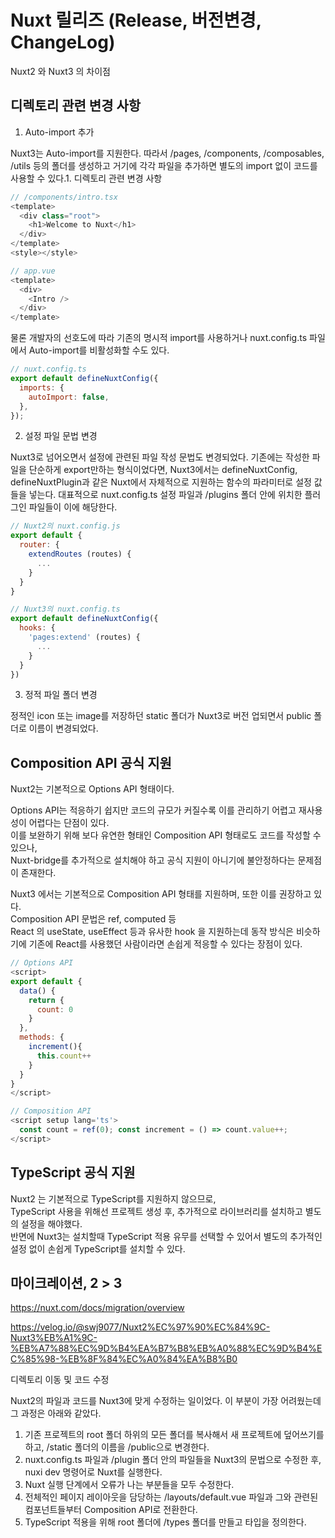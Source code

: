 # Nuxt 릴리즈 (Release, 버전변경, ChangeLog)

Nuxt2 와 Nuxt3 의 차이점

## 디렉토리 관련 변경 사항

1. Auto-import 추가

Nuxt3는 Auto-import를 지원한다. 따라서 /pages, /components, /composables, /utils 등의 폴더를 생성하고 거기에 각각 파일을 추가하면 별도의 import 없이 코드를 사용할 수 있다.1. 디렉토리 관련 변경 사항

```javascript
// /components/intro.tsx
<template>
  <div class="root">
    <h1>Welcome to Nuxt</h1>
  </div>
</template>
<style></style>
```

```javascript
// app.vue
<template>
  <div>
    <Intro />
  </div>
</template>
```

물론 개발자의 선호도에 따라 기존의 명시적 import를 사용하거나 nuxt.config.ts 파일에서 Auto-import를 비활성화할 수도 있다.

```javascript
// nuxt.config.ts
export default defineNuxtConfig({
  imports: {
    autoImport: false,
  },
});
```

2. 설정 파일 문법 변경

Nuxt3로 넘어오면서 설정에 관련된 파일 작성 문법도 변경되었다. 기존에는 작성한 파일을 단순하게 export만하는 형식이었다면, Nuxt3에서는 defineNuxtConfig, defineNuxtPlugin과 같은 Nuxt에서 자체적으로 지원하는 함수의 파라미터로 설정 값들을 넣는다. 대표적으로 nuxt.config.ts 설정 파일과 /plugins 폴더 안에 위치한 플러그인 파일들이 이에 해당한다.

```javascript
// Nuxt2의 nuxt.config.js
export default {
  router: {
    extendRoutes (routes) {
      ...
    }
  }
}
```

```javascript
// Nuxt3의 nuxt.config.ts
export default defineNuxtConfig({
  hooks: {
    'pages:extend' (routes) {
      ...
    }
  }
})
```

3. 정적 파일 폴더 변경

정적인 icon 또는 image를 저장하던 static 폴더가 Nuxt3로 버전 업되면서 public 폴더로 이름이 변경되었다.

## Composition API 공식 지원

Nuxt2는 기본적으로 Options API 형태이다.

Options API는 적응하기 쉽지만 코드의 규모가 커질수록 이를 관리하기 어렵고 재사용성이 어렵다는 단점이 있다.  
이를 보완하기 위해 보다 유연한 형태인 Composition API 형태로도 코드를 작성할 수 있으나,  
Nuxt-bridge를 추가적으로 설치해야 하고 공식 지원이 아니기에 불안정하다는 문제점이 존재한다.

Nuxt3 에서는 기본적으로 Composition API 형태를 지원하며, 또한 이를 권장하고 있다.  
Composition API 문법은 ref, computed 등  
React 의 useState, useEffect 등과 유사한 hook 을 지원하는데 동작 방식은 비슷하기에 기존에 React를 사용했던 사람이라면 손쉽게 적응할 수 있다는 장점이 있다.

```javascript
// Options API
<script>
export default {
  data() {
    return {
      count: 0
    }
  },
  methods: {
    increment(){
      this.count++
    }
  }
}
</script>
```

```javascript
// Composition API
<script setup lang='ts'>
  const count = ref(0); const increment = () => count.value++;
</script>
```

## TypeScript 공식 지원

Nuxt2 는 기본적으로 TypeScript를 지원하지 않으므로,  
TypeScript 사용을 위해선 프로젝트 생성 후, 추가적으로 라이브러리를 설치하고 별도의 설정을 해야했다.  
반면에 Nuxt3는 설치할때 TypeScript 적용 유무를 선택할 수 있어서 별도의 추가적인 설정 없이 손쉽게 TypeScript를 설치할 수 있다.

## 마이크레이션, 2 > 3

https://nuxt.com/docs/migration/overview

https://velog.io/@swj9077/Nuxt2%EC%97%90%EC%84%9C-Nuxt3%EB%A1%9C-%EB%A7%88%EC%9D%B4%EA%B7%B8%EB%A0%88%EC%9D%B4%EC%85%98-%EB%8F%84%EC%A0%84%EA%B8%B0

디렉토리 이동 및 코드 수정

Nuxt2의 파일과 코드를 Nuxt3에 맞게 수정하는 일이었다. 이 부분이 가장 어려웠는데 그 과정은 아래와 같았다.

1. 기존 프로젝트의 root 폴더 하위의 모든 폴더를 복사해서 새 프로젝트에 덮어쓰기를 하고, /static 폴더의 이름을 /public으로 변경한다.
2. nuxt.config.ts 파일과 /plugin 폴더 안의 파일들을 Nuxt3의 문법으로 수정한 후, nuxi dev 명령어로 Nuxt를 실행한다.
3. Nuxt 실행 단계에서 오류가 나는 부분들을 모두 수정한다.
4. 전체적인 페이지 레이아웃을 담당하는 /layouts/default.vue 파일과 그와 관련된 컴포넌트들부터 Composition API로 전환한다.
5. TypeScript 적용을 위해 root 폴더에 /types 폴더를 만들고 타입을 정의한다.
